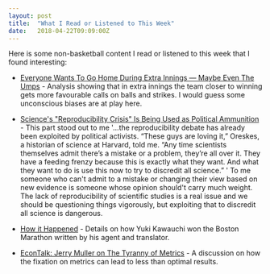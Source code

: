 ```yaml
---
layout: post
title:  "What I Read or Listened to This Week"
date:   2018-04-22T09:09:00Z
---
```

Here is some non-basketball content I read or listened to this week that I found interesting:


* [Everyone Wants To Go Home During Extra Innings — Maybe Even The Umps](https://fivethirtyeight.com/features/everyone-wants-to-go-home-during-extra-innings-maybe-even-the-umps/) - Analysis showing that in extra innings the team closer to winning gets more favourable calls on balls and strikes. I would guess some unconscious biases are at play here.

* [Science's "Reproducibility Crisis" Is Being Used as Political Ammunition](https://www.wired.com/story/sciences-reproducibility-crisis-is-being-used-as-political-ammunition/) - This part stood out to me '...the reproducibility debate has already been exploited by political activists. “These guys are loving it,” Oreskes, a historian of science at Harvard, told me. “Any time scientists themselves admit there’s a mistake or a problem, they’re all over it. They have a feeding frenzy because this is exactly what they want. And what they want to do is use this now to try to discredit all science.” ' To me someone who can't admit to a mistake or changing their view based on new evidence is someone whose opinion should't carry much weight. The lack of reproducibility of scientific studies is a real issue and we should be questioning things vigorously, but exploiting that to discredit all science is dangerous.

* [How it Happened](http://japanrunningnews.blogspot.ca/2018/04/how-it-happened.html) - Details on how Yuki Kawauchi won the Boston Marathon written by his agent and translator.

* [EconTalk: Jerry Muller on The Tyranny of Metrics](http://www.econtalk.org/archives/2018/04/jerry_muller_on.html) - A discussion on how the fixation on metrics can lead to less than optimal results.
